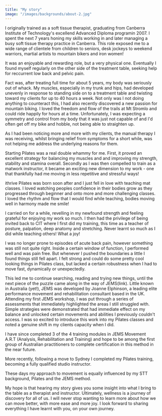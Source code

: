 ```yaml
---
title: "My story"
image: "/images/backgrounds/about-2.jpg"
---
```


I originally trained as a soft tissue therapist, graduating from Canberra Institute of Technology's excellend Advanced Diploma programin 2007. I spent the next 7 years honing my skills working in and later managing a busy soft tissue therapy practice in Canberra. This role exposed me to a wide range of clientele from children to seniors, desk jockeys to weekend warriors, martial artists to mountain bikers and iron women!

It was an enjoyable and rewarding role, but a very physical one. Eventually I found myself regularly on the other side of the treatment table, seeking help for reccurrent low back and pelvic pain.

Fact was, after treating full time for about 5 years, my body was seriously out of whack. My muscles, especially in my trunk and hips, had developed unevenly in response to standing side on to a treatment table and twisting toward my clients for up to 40 hours a week. Not only was I not doing anything to counteract this, I had also recently discovered a new passion for mountain biking. I loved the freedom and flow of the trails at Mt Stromlo and could ride happily for hours at a time. Unfortunately, I was expecting a symmetry and control from my body that it was just not capable of and I'd often get off my bike and hobble, not being able to straighten up.

As I had been noticing more and more with my clients, the manual therapy I was receiving, whilst bringing relief from symptoms for a short while, was not helping me address the underlying reasons for them.

Starting Pilates was a real double whammy for me. First, it proved an excellent strategy for balancing my muscles and and improving my strength, stability and stamina overall. Secondly as I was then compelled to train as a matwork instructor, it became an exciting new dimension to my work - one that thankfully had me moving in less repetitive and stressful ways!

ithrive Pilates was born soon after and I just fell in love with teaching mat classes. I loved watching peoples confidence in their bodies grow as they progressed through beginner and onto more and more challenging classes. I loved the rhythm and flow that I would find while teaching, bodies moving well in harmony made me smile!

I carried on for a while, revelling in my newfound strength and feeling grateful for enjoying my work so much. I then had the privilege of being invited back to CIT where I first did my training, this time as a teacher of posture, palpation, deep anatomy and stretching. Never learnt so much as I did while teaching others! What a joy!

I was no longer prone to episodes of acute back pain, however something was still not quite right. Inside a certain window of function, I performed well and was pain free. But whenever I pushed the boundaries a little I found things still fell apart. I felt strong and could do some pretty cool looking things in Pilates class, but lacked a certain robustness when I had to move fast, dynamically or unexpectedly.

This led me to continue searching, reading and trying new things, until the next piece of the puzzle came along in the way of JEMS(link). Little known in Australia (yet!), JEMS was developed by Joanne Elphinson, a leading elite performance movement and rehabilitation consultant based in the UK. Attending my first JEMS workshop, I was put through a series of assessments that immediately highlighted the areas I still struggled with. Simple strategies were demonstrated that had immediate effect on my balance and unlocked certain movements and abilities I previously couldn't access. I was so excited to introduce this work into my Pilates classes and noted a genuine shift in my clients capacity when I did.

I have since completed 3 of the 4 training modules in JEMS Movement A.R.T (Analysis, Rehabilitation and Training) and hope to be among the first group of Australian practitioners to complete certification in this method in the near future.

More recently, following a move to Sydney I completed my Pilates training, becoming a fully qualified studio instructor.

These days my approach to movement is equally influenced by my STT background, Pilates and the JEMS method.

My hope is that hearing my story gives you some insight into what I bring to the table as a therapist and instructor. Ultimately, wellness is a journey of discovery for all of us. I will never stop wanting to learn more about how we can move better, with more ease and more joy. I look forward to sharing everything I have learnt with you, on your own journey.
